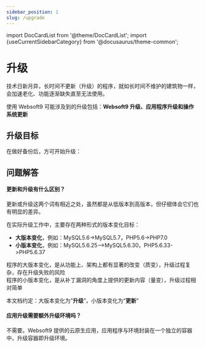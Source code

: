 ```yaml
---
sidebar_position: 1
slug: /upgrade
---
```


import DocCardList from '@theme/DocCardList';
import {useCurrentSidebarCategory} from '@docusaurus/theme-common';

# 升级

技术日新月异，长时间不更新（升级）的程序，就如长时间不维护的建筑物一样，会加速老化、功能逐渐缺失直至无法使用。

使用 Websoft9 可能涉及到的升级包括：**Websoft9 升级、应用程序升级和操作系统更新**

## 升级目标

在做好备份后，方可开始升级：  

<DocCardList items={useCurrentSidebarCategory().items}/>

## 问题解答

#### 更新和升级有什么区别？

更新或升级这两个词有相近之处，虽然都是从低版本到高版本，但仔细体会它们也有明显的差异。

在实际升级工作中，主要存在两种形式的版本变化目标：

- **大版本变化**，例如：MySQL5.6->MySQL5.7，PHP5.6->PHP7.0  
- **小版本变化**，例如：MySQL5.6.25-->MySQL5.6.30，PHP5.6.33->PHP5.6.37

程序的大版本变化，是从功能上、架构上都有显著的改变（质变），升级过程复杂，存在升级失败的风险  
程序的小版本变化，是从补丁漏洞的角度上提供的更新内容（量变），升级过程相对简单

本文档约定：大版本变化为“**升级**”，小版本变化为“**更新**”


#### 应用升级需要额外升级环境吗？

不需要。Websoft9 提供的云原生应用，应用程序与环境封装在一个独立的容器中，升级容器即升级环境。  